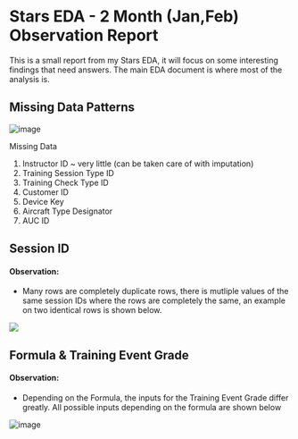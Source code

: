 # Stars EDA - 2 Month (Jan,Feb) Observation Report

This is a small report from my Stars EDA, it will focus on some interesting findings that need answers. The main EDA document is where most of the analysis is.

## Missing Data Patterns

![image](https://user-images.githubusercontent.com/25378211/118280377-285bcc00-b49a-11eb-9923-d8604f171d6f.png)

Missing Data

1. Instructor ID ~ very little (can be taken care of with imputation)
2. Training Session Type ID
3. Training Check Type ID
4. Customer ID
5. Device Key
6. Aircraft Type Designator
7. AUC ID


## Session ID

#### Observation:

- Many rows are completely duplicate rows, there is mutliple values of the same session IDs where the rows are completely the same, an example on two identical rows is shown below.

![](https://user-images.githubusercontent.com/25378211/118283899-da48c780-b49d-11eb-969d-4bf50c9819f1.png)


## Formula & Training Event Grade

#### Observation:

- Depending on the Formula, the inputs for the Training Event Grade differ greatly. All possible inputs depending on the formula are shown below

![image](https://user-images.githubusercontent.com/25378211/118284700-b2a62f00-b49e-11eb-826e-c8858665cbf8.png)

